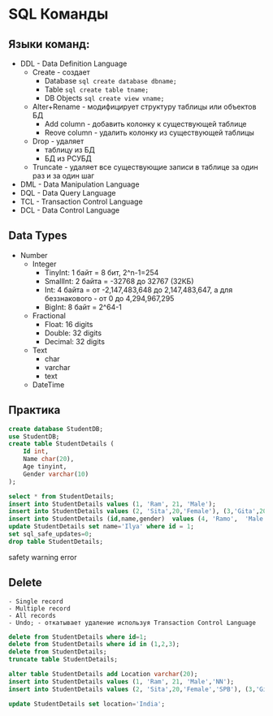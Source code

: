 # SQL Команды
## Языки команд:
- DDL - Data Definition Language
    - Create - создает
        - Database ```sql create database dbname;```
        - Table ```sql create table tname;```
        - DB Objects ```sql create view vname;```
    - Alter+Rename - модифицирует структуру таблицы или объектов БД
        - Add column - добавить колонку к существующей таблице
        - Reove column - удалить колонку из существующей таблицы
    - Drop - удаляет 
        - таблицу из БД
        - БД из РСУБД
    - Truncate - удаляет все существующие записи в таблице за один раз и за один шаг
- DML - Data Manipulation Language
- DQL - Data Query Language
- TCL - Transaction Control Language
- DCL - Data Control Language
## Data Types
- Number
    - Integer
        - TinyInt: 1 байт = 8 бит, 2^n-1=254
        - SmallInt: 2 байта = -32768 до 32767 (32КБ)
        - Int: 4 байта =  от -2,147,483,648 до 2,147,483,647, а для беззнакового - от 0 до 4,294,967,295
        - BigInt: 8 байт = 2^64-1
    - Fractional
        - Float: 16 digits
        - Double:  32 digits
        - Decimal: 32 digits
    - Text
        - char
        - varchar
        - text
    - DateTime
## Практика
```sql
create database StudentDB;
use StudentDB;
create table StudentDetails (
    Id int,
    Name char(20),
    Age tinyint,
    Gender varchar(10)
);

select * from StudentDetails;
insert into StudentDetails values (1, 'Ram', 21, 'Male');
insert into StudentDetails values (2, 'Sita',20,'Female'), (3,'Gita',20,'Female');
insert into StudentDetails (id,name,gender)  values (4, 'Ramo',  'Male');
update StudentDetails set name='Ilya' where id = 1;
set sql_safe_updates=0;
drop table StudentDetails;
```
safety warning error

## Delete
    - Single record
    - Multiple record
    - All records
    - Undo; - откатывает удаление используя Transaction Control Language
```sql
delete from StudentDetails where id=1;
delete from StudentDetails where id in (1,2,3);
delete from StudentDetails;
truncate table StudentDetails;

alter table StudentDetails add Location varchar(20);
insert into StudentDetails values (1, 'Ram', 21, 'Male','NN');
insert into StudentDetails values (2, 'Sita',20,'Female','SPB'), (3,'Gita',20,'Female','SPB');

update StudentDetails set location='India';
```
